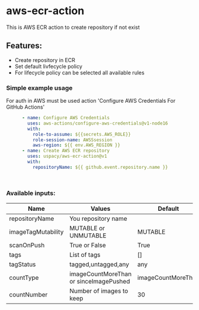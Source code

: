 # aws-ecr-action
This is AWS ECR action to create repository if not exist 

## Features:
 - Create repository in ECR
 - Set default livfecycle policy
 - For lifecycle policy can be selected all available rules


### Simple example usage
For auth in AWS must be used action 'Configure AWS Credentials For GitHub Actions' 
```yaml
      - name: Configure AWS Credentials
        uses: aws-actions/configure-aws-credentials@v1-node16
        with:
          role-to-assume: ${{secrets.AWS_ROLE}}
          role-session-name: AWSSsession
          aws-region: ${{ env.AWS_REGION }}
      - name: Create AWS ECR repository
        uses: uspacy/aws-ecr-action@v1
        with:
          repositoryName: ${{ github.event.repository.name }}
          
          
```

### Available inputs:


| Name               | Values               | Default |
|--------------------|----------------------|---------|
| repositoryName     | You repository name  |         |
| imageTagMutability | MUTABLE or UNMUTABLE | MUTABLE |
| scanOnPush | True or False        | True    |
 | tags | List of tags | [] |
| tagStatus | tagged,untagged,any| any |
| countType | imageCountMoreThan or sinceImagePushed | imageCountMoreThan |
 | countNumber| Number of images to keep | 30 | 



